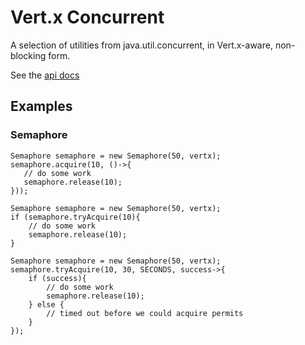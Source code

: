 # Vert.x Concurrent

A selection of utilities from java.util.concurrent, in Vert.x-aware, non-blocking form.

See the [api docs](http://rworsnop.github.io/vertx-concurrent/apidocs/)

## Examples

### Semaphore

```
Semaphore semaphore = new Semaphore(50, vertx);
semaphore.acquire(10, ()->{
   // do some work
   semaphore.release(10);
}));
```

```
Semaphore semaphore = new Semaphore(50, vertx);
if (semaphore.tryAcquire(10){
    // do some work
    semaphore.release(10);
}
```

```
Semaphore semaphore = new Semaphore(50, vertx);
semaphore.tryAcquire(10, 30, SECONDS, success->{
    if (success){
        // do some work
        semaphore.release(10);
    } else {
        // timed out before we could acquire permits
    }
});
```